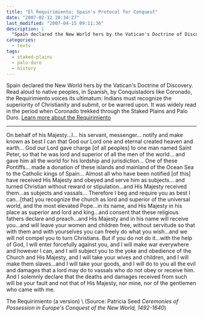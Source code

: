 ```yaml
---
title: "El Requirimiento: Spain's Protocol for Conquest"
date: "2007-02-12 20:34:27"
last_modified: "2007-04-15 09:11:36"
description: |
  "Spain declared the New World hers by the Vatican's Doctrine of Discovery. Read aloud to native peoples, in Spanish, by Conquistadors like Coronado, the _Requirimiento_ voices its ultimatum: Indians must recognize the superiority of Christianity and submit, or be warred upon. It was widely read in the period when Coronado trekked through the Staked Plains and Palo Duro."
categories:
  - texts
tags:
  - staked-plains
  - palo-duro
  - history  
---
```

Spain declared the New World hers by the Vatican's Doctrine of Discovery. Read aloud to native peoples, in Spanish, by Conquistadors like Coronado, the Requirimiento voices its ultimatum: Indians must recognize the superiority of Christianity and submit, or be warred upon. It was widely read in the period when Coronado trekked through the Staked Plains and Palo Duro. [Learn more about the Requirimiento](https://doctrineofdiscovery.org/requerimiento/)
***


On behalf of his Majesty...I... his servant, messenger... notify and make known as best I can that God our Lord one and eternal created heaven and earth... God our Lord gave charge [of all peoples] to one man named Saint Peter, so that he was lord and superior of all the men of the world... and gave him all the world for his lordship and jurisdiction... One of these Pontiffs... made a donation of these islands and mainland of the Ocean Sea to the Catholic kings of Spain... Almost all who have been notified [of this] have received His Majesty and obeyed and serve him as subjects... and turned Christian without reward or stipulation...and His Majesty received them...as subjects and vassals... Therefore I beg and require you as best I can...[that] you recognize the church as lord and superior of the universal world, and the most elevated Pope...in its name, and His Majesty in his place as superior and lord and king...and consent that these religious fathers declare and preach...and His Majesty and in his name will receive you...and will leave your women and children free, without servitude so that with them and with yourselves you can freely do what you wish...and we will not compel you to turn Christians. But if you do not do it...with the help of God, I will enter forcefully against you, and I will make war everywhere and however I can, and I will subject you to the yoke and obedience of the Church and His Majesty, and I will take your wives and children, and I will make them slaves...and I will take your goods, and I will do to you all the evil and damages that a lord may do to vassals who do not obey or receive him. And I solemnly declare that the deaths and damages received from such will be your fault and not that of His Majesty, nor mine, nor of the gentlemen who came with me.

The Requirimiento (a version)  \\
(Source: Patricia Seed _Ceremonies of Possession in Europe's Conquest of the New World, 1492-1640_)
